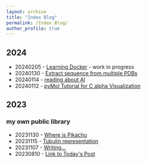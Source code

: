 ```yaml
---
layout: archive
title: "Index Blog"
permalink: /Index_Blog/
author_profile: true
---
```

## 2024

- 20240205 - [Learning Docker](../_posts/2024-02-05-Docker-Intro.md) - work in progress
- 20240130 - [Extract sequence from multiple PDBs](../_posts/2024-01-30-FromPDBtoSequence.md)
- 20240114 - [reading about AI](../_posts/2024-01-14-Reading_About_AI.md)
- 20240112 - [pyMol Tutorial for C alpha Visualization](../_posts/2024-01-12-PyMol_Tutorial.md)

## 2023
### my own public library
- 20231130 - [Where is Pikachu](../_posts/2023-11-30-Pikachu.md)
- 20231115 - [Tubulin representation](../_posts/2023-11-15-TubulinPyMol.md)
- 20231107 - [Writing...](../_posts/2023-11-07-Writing.md)
- 20230810 - [Link to Today's Post](../_posts/2023-10-08-Today.md)
